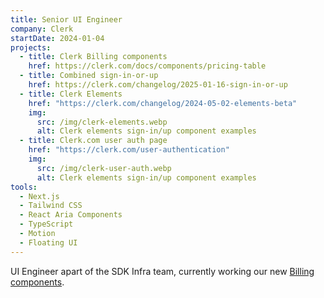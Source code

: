 ```yaml
---
title: Senior UI Engineer
company: Clerk
startDate: 2024-01-04
projects:
  - title: Clerk Billing components
    href: https://clerk.com/docs/components/pricing-table
  - title: Combined sign-in-or-up
    href: https://clerk.com/changelog/2025-01-16-sign-in-or-up
  - title: Clerk Elements
    href: "https://clerk.com/changelog/2024-05-02-elements-beta"
    img:
      src: /img/clerk-elements.webp
      alt: Clerk elements sign-in/up component examples
  - title: Clerk.com user auth page
    href: "https://clerk.com/user-authentication"
    img:
      src: /img/clerk-user-auth.webp
      alt: Clerk elements sign-in/up component examples
tools:
  - Next.js
  - Tailwind CSS
  - React Aria Components
  - TypeScript
  - Motion
  - Floating UI
---
```


UI Engineer apart of the SDK Infra team, currently working our new [Billing components](https://x.com/ClerkDev/status/1899231055481385083).
